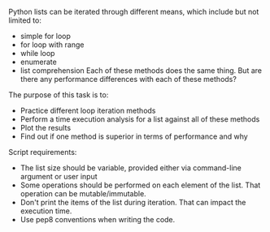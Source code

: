 Python lists can be iterated through different means, which include but not limited to:

* simple for loop
* for loop with range
* while loop
* enumerate
* list comprehension
Each of these methods does the same thing. But are there any performance differences with each of these methods? 

The purpose of this task is to:

* Practice different loop iteration methods
* Perform a time execution analysis for a list against all of these methods
* Plot the results
* Find out if one method is superior in terms of performance and why

Script requirements:

* The list size should be variable, provided either via command-line argument or user input
* Some operations should be performed on each element of the list. That operation can be mutable/immutable.
* Don't print the items of the list during iteration. That can impact the execution time.
* Use pep8 conventions when writing the code.

